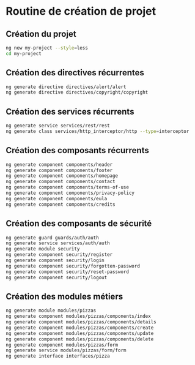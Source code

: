 # Routine de création de projet


## Création du projet

```bash
ng new my-project --style=less
cd my-project
```


## Création des directives récurrentes

```bash
ng generate directive directives/alert/alert
ng generate directive directives/copyright/copyright
```


## Création des services récurrents

```bash
ng generate service services/rest/rest
ng generate class services/http_interceptor/http --type=interceptor
```


## Création des composants récurrents

```bash
ng generate component components/header
ng generate component components/footer
ng generate component components/homepage
ng generate component components/contact
ng generate component components/terms-of-use
ng generate component components/privacy-policy
ng generate component components/eula
ng generate component components/credits
```


## Création des composants de sécurité

```bash
ng generate guard guards/auth/auth
ng generate service services/auth/auth
ng generate module security
ng generate component security/register
ng generate component security/login
ng generate component security/forgotten-password
ng generate component security/reset-password
ng generate component security/logout
```


## Création des modules métiers

```bash
ng generate module modules/pizzas
ng generate component modules/pizzas/components/index
ng generate component modules/pizzas/components/details
ng generate component modules/pizzas/components/create
ng generate component modules/pizzas/components/update
ng generate component modules/pizzas/components/delete
ng generate component modules/pizzas/form
ng generate service modules/pizzas/form/form
ng generate interface interfaces/pizza
```